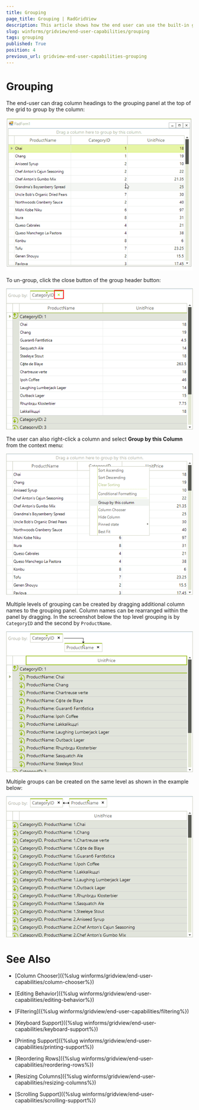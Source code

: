```yaml
---
title: Grouping
page_title: Grouping | RadGridView
description: This article shows how the end user can use the built-in grouping functionality. 
slug: winforms/gridview/end-user-capabilities/grouping
tags: grouping
published: True
position: 4
previous_url: gridview-end-user-capabilities-grouping
---
```


# Grouping

The end-user can drag column headings to the grouping panel at the top of the grid to group by the column:

![gridview-end-user-capabilities-grouping 001](images/gridview-end-user-capabilities-grouping001.gif)

To un-group, click the close button of the group header button:

![gridview-end-user-capabilities-grouping 002](images/gridview-end-user-capabilities-grouping002.png)

The user can also right-click a column and select __Group by this Column__ from the context menu:

![gridview-end-user-capabilities-grouping 003](images/gridview-end-user-capabilities-grouping003.png)

Multiple levels of grouping can be created by dragging additional column names to the grouping panel. Column names can be rearranged within the panel by dragging. In the screenshot below the top level grouping is by `CategoryID` and the second by `ProductName`.

![gridview-end-user-capabilities-grouping 004](images/gridview-end-user-capabilities-grouping004.png)

Multiple groups can be created on the same level as shown in the example below:

![gridview-end-user-capabilities-grouping 005](images/gridview-end-user-capabilities-grouping005.png)
# See Also
* [Column Chooser]({%slug winforms/gridview/end-user-capabilities/column-chooser%})

* [Editing Behavior]({%slug winforms/gridview/end-user-capabilities/editing-behavior%})

* [Filtering]({%slug winforms/gridview/end-user-capabilities/filtering%})

* [Keyboard Support]({%slug winforms/gridview/end-user-capabilities/keyboard-support%})

* [Printing Support]({%slug winforms/gridview/end-user-capabilities/printing-support%})

* [Reordering Rows]({%slug winforms/gridview/end-user-capabilities/reordering-rows%})

* [Resizing Columns]({%slug winforms/gridview/end-user-capabilities/resizing-columns%})

* [Scrolling Support]({%slug winforms/gridview/end-user-capabilities/scrolling-support%})

